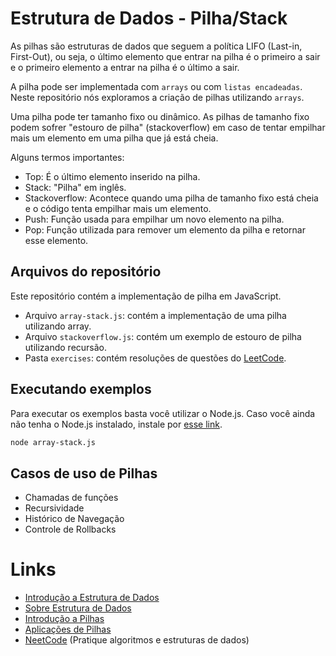 # Estrutura de Dados - Pilha/Stack

As pilhas são estruturas de dados que seguem a política LIFO (Last-in, First-Out), ou seja, o último elemento que entrar na pilha é o primeiro a sair e o primeiro elemento a entrar na pilha é o último a sair. 

A pilha pode ser implementada com `arrays` ou com `listas encadeadas`. Neste repositório nós exploramos a criação de pilhas utilizando `arrays`.

Uma pilha pode ter tamanho fixo ou dinâmico. As pilhas de tamanho fixo podem sofrer "estouro de pilha" (stackoverflow) em caso de tentar empilhar mais um elemento em uma pilha que já está cheia.

Alguns termos importantes:
- Top: É o último elemento inserido na pilha.
- Stack: "Pilha" em inglês.
- Stackoverflow: Acontece quando uma pilha de tamanho fixo está cheia e o código tenta empilhar mais um elemento.
- Push: Função usada para empilhar um novo elemento na pilha.
- Pop: Função utilizada para remover um elemento da pilha e retornar esse elemento.

## Arquivos do repositório

Este repositório contém a implementação de pilha em JavaScript. 

- Arquivo `array-stack.js`: contém a implementação de uma pilha utilizando array.
- Arquivo `stackoverflow.js`: contém um exemplo de estouro de pilha utilizando recursão.
- Pasta `exercises`: contém resoluções de questões do [LeetCode](https://leetcode.com/).

## Executando exemplos

Para executar os exemplos basta você utilizar o Node.js. Caso você ainda não tenha o Node.js instalado, instale por [esse link](https://nodejs.org/en).

```bash
node array-stack.js
```

## Casos de uso de Pilhas

- Chamadas de funções
- Recursividade
- Histórico de Navegação
- Controle de Rollbacks

# Links

- [Introdução a Estrutura de Dados](https://www.alura.com.br/artigos/estruturas-de-dados-introducao)
- [Sobre Estrutura de Dados](https://dev.to/trinity_/estruturas-de-dados-em-javascript-com-exemplos-de-codigo-4an0)
- [Introdução a Pilhas](https://www.devmedia.com.br/pilhas-fundamentos-e-implementacao-da-estrutura-em-java/28241)
- [Aplicações de Pilhas](https://www.geeksforgeeks.org/applications-advantages-and-disadvantages-of-stack/)
- [NeetCode](https://neetcode.io) (Pratique algoritmos e estruturas de dados)